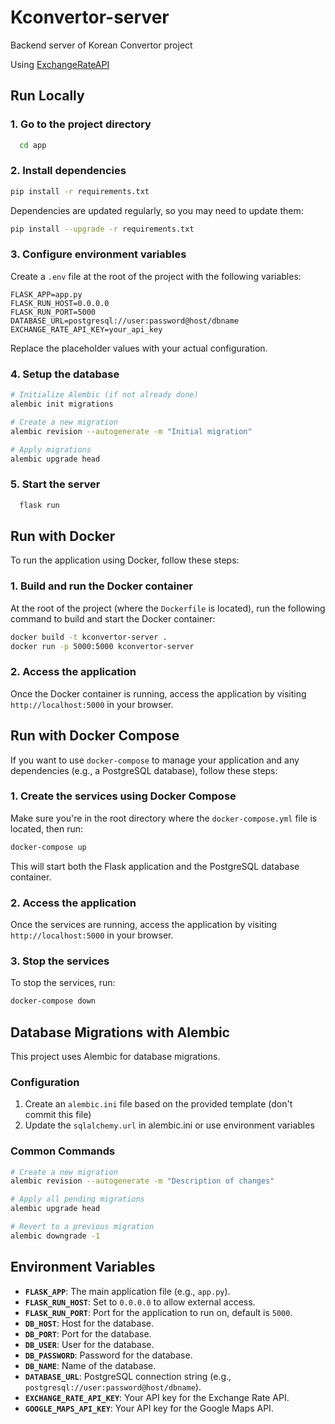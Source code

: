 # Kconvertor-server

Backend server of Korean Convertor project

Using [ExchangeRateAPI](https://www.exchangerate-api.com/)

## Run Locally

### 1. Go to the project directory

```bash
  cd app
```

### 2. Install dependencies

```bash
pip install -r requirements.txt
```

Dependencies are updated regularly, so you may need to update them:
```bash
pip install --upgrade -r requirements.txt
```

### 3. Configure environment variables

Create a `.env` file at the root of the project with the following variables:

```
FLASK_APP=app.py
FLASK_RUN_HOST=0.0.0.0
FLASK_RUN_PORT=5000
DATABASE_URL=postgresql://user:password@host/dbname
EXCHANGE_RATE_API_KEY=your_api_key
```

Replace the placeholder values with your actual configuration.

### 4. Setup the database

```bash
# Initialize Alembic (if not already done)
alembic init migrations

# Create a new migration
alembic revision --autogenerate -m "Initial migration"

# Apply migrations
alembic upgrade head
```

### 5. Start the server

```bash
  flask run
```

## Run with Docker

To run the application using Docker, follow these steps:

### 1. Build and run the Docker container

At the root of the project (where the `Dockerfile` is located), run the following command to build and start the Docker container:

```bash
docker build -t kconvertor-server .
docker run -p 5000:5000 kconvertor-server
```

### 2. Access the application

Once the Docker container is running, access the application by visiting `http://localhost:5000` in your browser.

## Run with Docker Compose

If you want to use `docker-compose` to manage your application and any dependencies (e.g., a PostgreSQL database), follow these steps:

### 1. Create the services using Docker Compose

Make sure you're in the root directory where the `docker-compose.yml` file is located, then run:

```bash
docker-compose up
```

This will start both the Flask application and the PostgreSQL database container.

### 2. Access the application

Once the services are running, access the application by visiting `http://localhost:5000` in your browser.

### 3. Stop the services

To stop the services, run:

```bash
docker-compose down
```

## Database Migrations with Alembic

This project uses Alembic for database migrations.

### Configuration

1. Create an `alembic.ini` file based on the provided template (don't commit this file)
2. Update the `sqlalchemy.url` in alembic.ini or use environment variables

### Common Commands

```bash
# Create a new migration
alembic revision --autogenerate -m "Description of changes"

# Apply all pending migrations
alembic upgrade head

# Revert to a previous migration
alembic downgrade -1
```

## Environment Variables

- **`FLASK_APP`**: The main application file (e.g., `app.py`).
- **`FLASK_RUN_HOST`**: Set to `0.0.0.0` to allow external access.
- **`FLASK_RUN_PORT`**: Port for the application to run on, default is `5000`.
- **`DB_HOST`**: Host for the database.
- **`DB_PORT`**: Port for the database.
- **`DB_USER`**: User for the database.
- **`DB_PASSWORD`**: Password for the database.
- **`DB_NAME`**: Name of the database.
- **`DATABASE_URL`**: PostgreSQL connection string (e.g., `postgresql://user:password@host/dbname`).
- **`EXCHANGE_RATE_API_KEY`**: Your API key for the Exchange Rate API.
- **`GOOGLE_MAPS_API_KEY`**: Your API key for the Google Maps API.